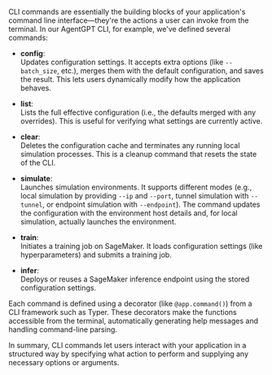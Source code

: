 CLI commands are essentially the building blocks of your application's command line interface—they're the actions a user can invoke from the terminal. In our AgentGPT CLI, for example, we've defined several commands:

- **config**:  
  Updates configuration settings. It accepts extra options (like `--batch_size`, etc.), merges them with the default configuration, and saves the result. This lets users dynamically modify how the application behaves.

- **list**:  
  Lists the full effective configuration (i.e., the defaults merged with any overrides). This is useful for verifying what settings are currently active.

- **clear**:  
  Deletes the configuration cache and terminates any running local simulation processes. This is a cleanup command that resets the state of the CLI.

- **simulate**:  
  Launches simulation environments. It supports different modes (e.g., local simulation by providing `--ip` and `--port`, tunnel simulation with `--tunnel`, or endpoint simulation with `--endpoint`). The command updates the configuration with the environment host details and, for local simulation, actually launches the environment.

- **train**:  
  Initiates a training job on SageMaker. It loads configuration settings (like hyperparameters) and submits a training job.

- **infer**:  
  Deploys or reuses a SageMaker inference endpoint using the stored configuration settings.

Each command is defined using a decorator (like `@app.command()`) from a CLI framework such as Typer. These decorators make the functions accessible from the terminal, automatically generating help messages and handling command-line parsing.

In summary, CLI commands let users interact with your application in a structured way by specifying what action to perform and supplying any necessary options or arguments.